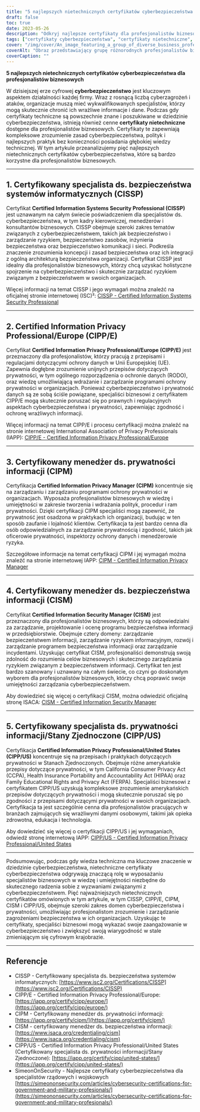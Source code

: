 ```yaml
---
title: "5 najlepszych nietechnicznych certyfikatów cyberbezpieczeństwa dla profesjonalistów biznesowych"
draft: false
toc: true
date: 2023-05-26
description: "Odkryj najlepsze certyfikaty dla profesjonalistów biznesowych, aby zwiększyć umiejętności w zakresie cyberbezpieczeństwa i chronić wrażliwe dane."
tags: ["certyfikaty cyberbezpieczeństwa", "certyfikaty nietechniczne", "profesjonaliści biznesowi", "bezpieczeństwo informacji", "zarządzanie prywatnością", "umiejętności w zakresie cyberbezpieczeństwa", "ochrona danych", "programy certyfikacji", "CISSP", "CIPP E", "CIPM", "CISM", "CIPP US", "zarządzanie bezpieczeństwem", "przepisy dotyczące prywatności", "zgodność", "zarządzanie ryzykiem", "prywatność informacji", "bezpieczeństwo biznesu", "prywatność danych"]
cover: "/img/cover/An_image_featuring_a_group_of_diverse_business_professional.png"
coverAlt: "Obraz przedstawiający grupę różnorodnych profesjonalistów biznesowych współpracujących na platformie cyfrowej z ikonami kłódek symbolizującymi cyberbezpieczeństwo."
coverCaption: ""
---
```


**5 najlepszych nietechnicznych certyfikatów cyberbezpieczeństwa dla profesjonalistów biznesowych**

W dzisiejszej erze cyfrowej **cyberbezpieczeństwo** jest kluczowym aspektem działalności każdej firmy. Wraz z rosnącą liczbą cyberzagrożeń i ataków, organizacje muszą mieć wykwalifikowanych specjalistów, którzy mogą skutecznie chronić ich wrażliwe informacje i dane. Podczas gdy certyfikaty techniczne są powszechnie znane i poszukiwane w dziedzinie cyberbezpieczeństwa, istnieją również cenne **certyfikaty nietechniczne** dostępne dla profesjonalistów biznesowych. Certyfikaty te zapewniają kompleksowe zrozumienie zasad cyberbezpieczeństwa, polityk i najlepszych praktyk bez konieczności posiadania głębokiej wiedzy technicznej. W tym artykule przeanalizujemy pięć najlepszych nietechnicznych certyfikatów cyberbezpieczeństwa, które są bardzo korzystne dla profesjonalistów biznesowych.

______

## 1. Certyfikowany specjalista ds. bezpieczeństwa systemów informatycznych (CISSP)

Certyfikat **Certified Information Systems Security Professional (CISSP)** jest uznawanym na całym świecie poświadczeniem dla specjalistów ds. cyberbezpieczeństwa, w tym kadry kierowniczej, menedżerów i konsultantów biznesowych. CISSP obejmuje szeroki zakres tematów związanych z cyberbezpieczeństwem, takich jak bezpieczeństwo i zarządzanie ryzykiem, bezpieczeństwo zasobów, inżynieria bezpieczeństwa oraz bezpieczeństwo komunikacji i sieci. Podkreśla znaczenie zrozumienia koncepcji i zasad bezpieczeństwa oraz ich integracji z ogólną architekturą bezpieczeństwa organizacji. Certyfikat CISSP jest idealny dla profesjonalistów biznesowych, którzy chcą uzyskać holistyczne spojrzenie na cyberbezpieczeństwo i skutecznie zarządzać ryzykiem związanym z bezpieczeństwem w swoich organizacjach.

Więcej informacji na temat CISSP i jego wymagań można znaleźć na oficjalnej stronie internetowej (ISC)²: [CISSP - Certified Information Systems Security Professional](https://www.isc2.org/Certifications/CISSP)

______

## 2. Certified Information Privacy Professional/Europe (CIPP/E)

Certyfikat **Certified Information Privacy Professional/Europe (CIPP/E)** jest przeznaczony dla profesjonalistów, którzy pracują z przepisami i regulacjami dotyczącymi ochrony danych w Unii Europejskiej (UE). Zapewnia dogłębne zrozumienie unijnych przepisów dotyczących prywatności, w tym ogólnego rozporządzenia o ochronie danych (RODO), oraz wiedzę umożliwiającą wdrażanie i zarządzanie programami ochrony prywatności w organizacjach. Ponieważ cyberbezpieczeństwo i prywatność danych są ze sobą ściśle powiązane, specjaliści biznesowi z certyfikatem CIPP/E mogą skutecznie poruszać się po prawnych i regulacyjnych aspektach cyberbezpieczeństwa i prywatności, zapewniając zgodność i ochronę wrażliwych informacji.

Więcej informacji na temat CIPP/E i procesu certyfikacji można znaleźć na stronie internetowej International Association of Privacy Professionals (IAPP): [CIPP/E - Certified Information Privacy Professional/Europe](https://iapp.org/certify/cipp/europe/)

______

## 3. Certyfikowany menedżer ds. prywatności informacji (CIPM)

Certyfikacja **Certified Information Privacy Manager (CIPM)** koncentruje się na zarządzaniu i zarządzaniu programami ochrony prywatności w organizacjach. Wyposaża profesjonalistów biznesowych w wiedzę i umiejętności w zakresie tworzenia i wdrażania polityk, procedur i ram prywatności. Dzięki certyfikacji CIPM specjaliści mogą zapewnić, że prywatność jest osadzona w praktykach ich organizacji, budując w ten sposób zaufanie i lojalność klientów. Certyfikacja ta jest bardzo cenna dla osób odpowiedzialnych za zarządzanie prywatnością i zgodność, takich jak oficerowie prywatności, inspektorzy ochrony danych i menedżerowie ryzyka.

Szczegółowe informacje na temat certyfikacji CIPM i jej wymagań można znaleźć na stronie internetowej IAPP: [CIPM - Certified Information Privacy Manager](https://iapp.org/certify/cipm/)

______

## 4. Certyfikowany menedżer ds. bezpieczeństwa informacji (CISM)

Certyfikat **Certified Information Security Manager (CISM)** jest przeznaczony dla profesjonalistów biznesowych, którzy są odpowiedzialni za zarządzanie, projektowanie i ocenę programu bezpieczeństwa informacji w przedsiębiorstwie. Obejmuje cztery domeny: zarządzanie bezpieczeństwem informacji, zarządzanie ryzykiem informacyjnym, rozwój i zarządzanie programem bezpieczeństwa informacji oraz zarządzanie incydentami. Uzyskując certyfikat CISM, profesjonaliści demonstrują swoją zdolność do rozumienia celów biznesowych i skutecznego zarządzania ryzykiem związanym z bezpieczeństwem informacji. Certyfikat ten jest bardzo szanowany i uznawany na całym świecie, co czyni go doskonałym wyborem dla profesjonalistów biznesowych, którzy chcą poprawić swoje umiejętności zarządzania cyberbezpieczeństwem.

Aby dowiedzieć się więcej o certyfikacji CISM, można odwiedzić oficjalną stronę ISACA: [CISM - Certified Information Security Manager](https://www.isaca.org/credentialing/cism)

______

## 5. Certyfikowany specjalista ds. prywatności informacji/Stany Zjednoczone (CIPP/US)

Certyfikacja **Certified Information Privacy Professional/United States (CIPP/US)** koncentruje się na przepisach i praktykach dotyczących prywatności w Stanach Zjednoczonych. Obejmuje różne amerykańskie przepisy dotyczące prywatności, w tym California Consumer Privacy Act (CCPA), Health Insurance Portability and Accountability Act (HIPAA) oraz Family Educational Rights and Privacy Act (FERPA). Specjaliści biznesowi z certyfikatem CIPP/US uzyskują kompleksowe zrozumienie amerykańskich przepisów dotyczących prywatności i mogą skutecznie poruszać się po zgodności z przepisami dotyczącymi prywatności w swoich organizacjach. Certyfikacja ta jest szczególnie cenna dla profesjonalistów pracujących w branżach zajmujących się wrażliwymi danymi osobowymi, takimi jak opieka zdrowotna, edukacja i technologia.

Aby dowiedzieć się więcej o certyfikacji CIPP/US i jej wymaganiach, odwiedź stronę internetową IAPP: [CIPP/US - Certified Information Privacy Professional/United States](https://iapp.org/certify/cipp/united-states/)

______

Podsumowując, podczas gdy wiedza techniczna ma kluczowe znaczenie w dziedzinie cyberbezpieczeństwa, nietechniczne certyfikaty cyberbezpieczeństwa odgrywają znaczącą rolę w wyposażaniu specjalistów biznesowych w wiedzę i umiejętności niezbędne do skutecznego radzenia sobie z wyzwaniami związanymi z cyberbezpieczeństwem. Pięć najważniejszych nietechnicznych certyfikatów omówionych w tym artykule, w tym CISSP, CIPP/E, CIPM, CISM i CIPP/US, obejmuje szeroki zakres domen cyberbezpieczeństwa i prywatności, umożliwiając profesjonalistom zrozumienie i zarządzanie zagrożeniami bezpieczeństwa w ich organizacjach. Uzyskując te certyfikaty, specjaliści biznesowi mogą wykazać swoje zaangażowanie w cyberbezpieczeństwo i zwiększyć swoją wiarygodność w stale zmieniającym się cyfrowym krajobrazie.

______

## Referencje

- CISSP - Certyfikowany specjalista ds. bezpieczeństwa systemów informatycznych: [https://www.isc2.org/Certifications/CISSP](https://www.isc2.org/Certifications/CISSP)
- CIPP/E - Certified Information Privacy Professional/Europe: [https://iapp.org/certify/cipp/europe/](https://iapp.org/certify/cipp/europe/)
- CIPM - Certyfikowany menedżer ds. prywatności informacji: [https://iapp.org/certify/cipm/](https://iapp.org/certify/cipm/)
- CISM - certyfikowany menedżer ds. bezpieczeństwa informacji: [https://www.isaca.org/credentialing/cism](https://www.isaca.org/credentialing/cism)
- CIPP/US - Certified Information Privacy Professional/United States (Certyfikowany specjalista ds. prywatności informacji/Stany Zjednoczone): [https://iapp.org/certify/cipp/united-states/](https://iapp.org/certify/cipp/united-states/)
- SimeonOnSecurity - Najlepsze certyfikaty cyberbezpieczeństwa dla specjalistów rządowych i wojskowych [https://simeononsecurity.com/articles/cybersecurity-certifications-for-government-and-military-profesionals/](https://simeononsecurity.com/articles/cybersecurity-certifications-for-government-and-military-profesionals/)
